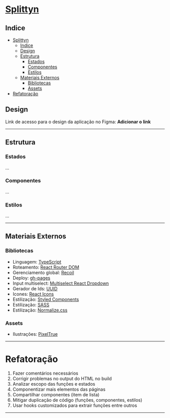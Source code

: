 # [Splittyn](https://palhanor.github.io/Racha-conta/#/)

## Indice
- [Splittyn](#splittyn)
  - [Indice](#indice)
  - [Design](#design)
  - [Estrutura](#estrutura)
    - [Estados](#estados)
    - [Componentes](#componentes)
    - [Estilos](#estilos)
  - [Materiais Externos](#materiais-externos)
    - [Bibliotecas](#bibliotecas)
    - [Assets](#assets)
- [Refatoração](#refatoração)

## Design
Link de acesso para o design da aplicação no Figma: **Adicionar o link**
***
## Estrutura
### Estados
...
### Componentes
...
### Estilos
...
***
## Materiais Externos
### Bibliotecas
* Linguagem: [TypeScript](https://www.npmjs.com/package/typescript)
* Roteamento: [React Router DOM](https://www.npmjs.com/package/react-router-dom)
* Gerenciamento global: [Recoil](https://www.npmjs.com/package/recoil)
* Deploy: [gh-pages](https://www.npmjs.com/package/gh-pages)
* Input multiselect: [Multiselect React Dropdown](https://www.npmjs.com/package/multiselect-react-dropdown)
* Gerador de Ids: [UUID](https://www.npmjs.com/package/uuid)
* Icones: [React Icons](https://www.npmjs.com/package/react-icons)
* Estilização: [Styled Components](https://www.npmjs.com/package/styled-components)
* Estilização: [SASS](https://www.npmjs.com/package/sass)
* Estilização: [Normalize.css](https://www.npmjs.com/package/normalize.css)
### Assets
* Ilustrações: [PixelTrue](https://www.pixeltrue.com/free-packs/)
***
# Refatoração
1. Fazer comentários necessários
2. Corrigir problemas no output do HTML no build
3. Analizar escopo das funções e estados
4. Componentizar mais elementos das páginas
5. Compartilhar componentes (item de lista)
6. Mitigar duplicação de código (funções, componentes, estilos)
7. Usar hooks customizados para extrair funções entre outros
***